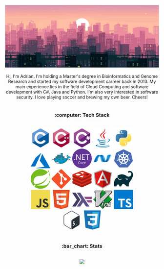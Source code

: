 <div align="center">
  <img alt="banner" src="banner.png">
</div>
<br/>
<div align="center">
Hi, I'm Adrian. I'm holding a Master's degree in Bioinformatics and Genome Research and started my software development carreer back in 2013. My main experience lies in the field of Cloud Computing and software development with C#, Java and Python. I'm also very interested in software security. I love playing soccer and brewing my own beer. Cheers!
</div>
<br/>
<h3 align="center">
:computer: Tech Stack
</h3>
<br/>
<div align="center">
  <div>
    <img alt="C" width="64" src="icons/c-original.svg">
    <img alt="C++" width="64" src="icons/cplusplus-original.svg">
    <img alt="C#" width="64" src="icons/csharp-original.svg">
    <img alt="Java" width="64" src="icons/java-original.svg">
    <img alt="Python" width="64" src="icons/python-original.svg">
  </div>
  <div>
    <img alt="Azure" width="64" src="icons/azure.svg">
    <img alt="Docker" width="64" src="icons/docker-original.svg">
    <img alt=".NetCore" width="64" src="icons/dotnetcore-original.svg">
    <img alt=".Net" width="64" src="icons/dot-net-original.svg">
    <img alt="Kubernetes" width="64" src="icons/kubernetes-plain.svg">
  </div>
  <div>
    <img alt="Spring" width="64" src="icons/spring-original.svg">
    <img alt="Git" width="64" src="icons/git-original.svg">
    <img alt="Redis" width="64" src="icons/redis-original.svg">
    <img alt="Angular" width="64" src="icons/angularjs-original.svg">
    <img alt="Gradle" width="64" src="icons/gradle-plain.svg">
  </div>
  <div>
    <img alt="JavaScript" width="64" src="icons/javascript-original.svg">
    <img alt="HTML5" width="64" src="icons/html5-original.svg">
    <img alt="Haskell" width="64" src="icons/haskell-original.svg">
    <img alt="Vim" width="64" src="icons/vim-original.svg">
    <img alt="TypeScript" width="64" src="icons/typescript-original.svg">
  </div>
  <div>
    <img alt="Bash" width="64" src="icons/bash-original.svg">
    <img alt="CSS3" width="64" src="icons/css3-original.svg">
  </div>
</div>
<br/>
<h3 align="center">
:bar_chart: Stats
</h3>
<br/>
<div align="center">
  <img src="https://github-readme-stats.vercel.app/api/top-langs/?username=afrischk&theme=radical" />
</div>
